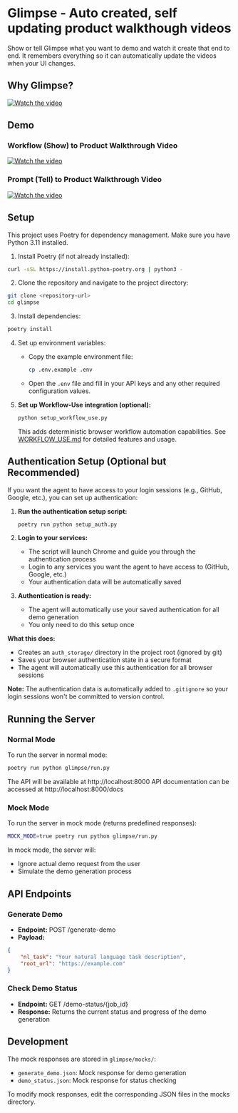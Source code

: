 # Glimpse - Auto created, self updating product walkthough videos

Show or tell Glimpse what you want to demo and watch it create that end to end. It remembers everything so it can automatically update the videos when your UI changes.

## Why Glimpse?
[![Watch the video](https://img.youtube.com/vi/V4LnzFZARp4/maxresdefault.jpg)](https://youtu.be/V4LnzFZARp4)

## Demo

### Workflow (Show) to Product Walkthrough Video
[![Watch the video](https://img.youtube.com/vi/EFX6gkYnb04/maxresdefault.jpg)](https://youtu.be/EFX6gkYnb04)


### Prompt (Tell) to Product Walkthrough Video
[![Watch the video](https://img.youtube.com/vi/dxZWZnV7eos/maxresdefault.jpg)](https://youtu.be/dxZWZnV7eos)

## Setup

This project uses Poetry for dependency management. Make sure you have Python 3.11 installed.

1. Install Poetry (if not already installed):
```bash
curl -sSL https://install.python-poetry.org | python3 -
```

2. Clone the repository and navigate to the project directory:
```bash
git clone <repository-url>
cd glimpse
```

3. Install dependencies:
```bash
poetry install
```

4. Set up environment variables:
   - Copy the example environment file:
     ```bash
     cp .env.example .env
     ```
   - Open the `.env` file and fill in your API keys and any other required configuration values.

5. **Set up Workflow-Use integration (optional):**
   ```bash
   python setup_workflow_use.py
   ```
   
   This adds deterministic browser workflow automation capabilities. See [WORKFLOW_USE.md](WORKFLOW_USE.md) for detailed features and usage.

## Authentication Setup (Optional but Recommended)

If you want the agent to have access to your login sessions (e.g., GitHub, Google, etc.), you can set up authentication:

1. **Run the authentication setup script:**
   ```bash
   poetry run python setup_auth.py
   ```

2. **Login to your services:**
   - The script will launch Chrome and guide you through the authentication process
   - Login to any services you want the agent to have access to (GitHub, Google, etc.)
   - Your authentication data will be automatically saved

3. **Authentication is ready:**
   - The agent will automatically use your saved authentication for all demo generation
   - You only need to do this setup once

**What this does:**
- Creates an `auth_storage/` directory in the project root (ignored by git)
- Saves your browser authentication state in a secure format
- The agent will automatically use this authentication for all browser sessions

**Note:** The authentication data is automatically added to `.gitignore` so your login sessions won't be committed to version control.

## Running the Server

### Normal Mode
To run the server in normal mode:
```bash
poetry run python glimpse/run.py
```

The API will be available at http://localhost:8000
API documentation can be accessed at http://localhost:8000/docs

### Mock Mode
To run the server in mock mode (returns predefined responses):
```bash
MOCK_MODE=true poetry run python glimpse/run.py
```

In mock mode, the server will:
- Ignore actual demo request from the user
- Simulate the demo generation process 

## API Endpoints

### Generate Demo
- **Endpoint:** POST /generate-demo
- **Payload:**
```json
{
    "nl_task": "Your natural language task description",
    "root_url": "https://example.com"
}
```

### Check Demo Status
- **Endpoint:** GET /demo-status/{job_id}
- **Response:** Returns the current status and progress of the demo generation

## Development

The mock responses are stored in `glimpse/mocks/`:
- `generate_demo.json`: Mock response for demo generation
- `demo_status.json`: Mock response for status checking

To modify mock responses, edit the corresponding JSON files in the mocks directory.
